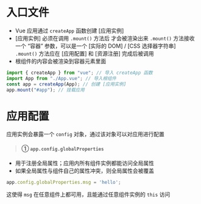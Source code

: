 # 入口文件

- Vue 应用通过 `createApp` 函数创建 [应用实例]
- [应用实例] 必须在调用 `.mount()` 方法后 才会被渲染出来
  `.mount()` 方法接收一个 “容器” 参数，可以是一个 [实际的 DOM] / [CSS 选择器字符串]
  `.mount()` 方法应在 [应用配置] 和 [资源注册] 完成后被调用
- 根组件的内容会被渲染到容器元素里面

```js
import { createApp } from "vue"; // 导入 createApp 函数
import App from "./App.vue"; // 导入根组件
const app = createApp(App); // 创建 [应用实例]
app.mount("#app"); // 挂载应用
```

# 应用配置

应用实例会暴露一个 `config` 对象，通过该对象可以对应用进行配置

> #### ① `app.config.globalProperties`

- 用于注册全局属性；应用内所有组件实例都能访问全局属性
- 如果全局属性与组件自己的属性冲突，则全局属性会被覆盖

```js
app.config.globalProperties.msg = 'hello';
```

这使得 `msg` 在任意组件上都可用，且能通过任意组件实例的 `this` 访问
